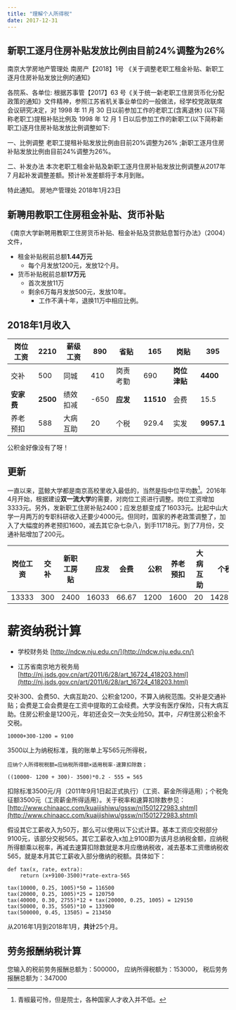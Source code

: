 ```yaml
---
title: "理解个人所得税"
date: 2017-12-31
---
```


##  新职工逐月住房补贴发放比例由目前24%调整为26%

南京大学房地产管理处 南房产【2018】1号 《关于调整老职工租金补贴、新职工逐月住房补贴发放比例的通知》

各院系、各单位: 根据苏事管【2017】63 号《关于统一新老职工住房货币化分配政策的通知》文件精神，参照江苏省机关事业单位的一般做法，经学校党政联席 会议研究决定，对 1998 年 11 月 30 日以前参加工作的老职工(含离退休) (以下简称老职工)提租补贴比例及 1998 年 12 月 1 日以后参加工作的新职工(以下简称新职工)逐月住房补贴发放比例调整如下:

一、比例调整
老职工提租补贴发放比例由目前20%调整为26% ;新职工逐月住房补贴发放比例由目前24%调整为26%。

二、补发办法
本次老职工租金补贴及新职工逐月住房补贴发放比例调整从2017年7 月起补发调整差额。预计补发差额将于本月到账。

 特此通知。
房地产管理处 2018年1月23日


## 新聘用教职工住房租金补贴、货币补贴

《南京大学新聘用教职工住房货币补贴、租金补贴及贷款贴息暂行办法》（2004）文件，

- 租金补贴税前总额**1.44万元**
  - 每个月发放1200元，发放12个月。
- 货币补贴税前总额**17万元**
  - 首次发放11万
  - 剩余6万每月发放500元，发放10年。
    - 工作不满十年，退换11万中相应比例。

## 2018年1月收入

| 岗位工资 | 2210 | 薪级工资 | 890  | 省贴   | 165   | 岗贴   | 395    |
| ---- | ---- | ---- | ---- | ---- | ----- | ---- | ------ |
| 交补   | 500  | 同城   | 410  | 岗责考勤 | 690   | **岗位津贴** | **4400**   |
| **安家费**  | **2500** | 绩效扣减 | -650 | **应发**   | **11510** | 会费   | 15.5   |
| 养老预扣 | 588  | 大病互助 | 20   | 个税   | 929.4 | 实发   | **9957.1** |

公积金好像没有了呀！

## 更新

一直以来，蓝鲸大学都是南京高校里收入最低的，当然是指中位平均数[^1]。2016年4月开始，根据建设**双一流大学**的需要，对岗位工资进行调整。岗位工资增加3333元。另外，发新职工住房补贴2400；应发总额变成了16033元。比起中山大学一月两万的专职科研收入还要少4000元。但同时，国家的养老政策调整了，加入了大幅度的养老预扣1600，减去其它杂七杂八，到手11718元。到了7月份，交通补贴增加了200元。

[^1]: 青椒最可怜，但是院士，各种国家人才收入并不低。

|岗位工资 |交补	|新职工房贴|应发	|会费	|公积|	养老预扣	|大病互助|	个税|	实发|
|--- | :---:| :---:| ---:|:---:| ---:|:---:| ---:|:---:| ---:|
|13333	|300|2400|	16033	|66.67|	1200	|1600	|20|	1428.25|	11718.08|


# 薪资纳税计算

- 学校财务处 [http://ndcw.nju.edu.cn/](http://ndcw.nju.edu.cn/)

- 江苏省南京地方税务局 [http://nj.jsds.gov.cn/art/2011/6/28/art_16724_418203.html](http://nj.jsds.gov.cn/art/2011/6/28/art_16724_418203.html)


交补300、会费50、大病互助20、公积金1200，不算入纳税范围。交补是交通补贴；会费是工会会费是在工资中提取的工会经费。大学没有医疗保险，只有大病互助。住房公积金是1200元，年初还会交一次失业险50。其中，*只有*住房公积金不交税。

    10000+300-1200 = 9100

3500以上为纳税标准，我的账单上写565元所得税，

    应纳个人所得税税额=应纳税所得额×适用税率-速算扣除数；

    ((10000- 1200 + 300)- 3500)*0.2 - 555 = 565

扣除标准3500元/月（2011年9月1日起正式执行）（工资、薪金所得适用）；个税免征额3500元（工资薪金所得适用）。关于税率和速算扣除数参见：[http://www.chinaacc.com/kuaijishiwu/gssw/ni1501272983.shtml](http://www.chinaacc.com/kuaijishiwu/gssw/ni1501272983.shtml)

假设其它工薪收入为50万，那么可以使用以下公式计算。基本工资应交税部分9100元，该部分交税565。其它工薪收入x加上9100即为该月总纳税金额，应纳税所得额乘以税率，再减去速算扣除数就是本月应缴纳税收，减去基本工资缴纳税收565，就是本月其它工薪收入部分缴纳的税额。具体如下：

    def tax(x, rate, extra):
        return (x+9100-3500)*rate-extra-565

    tax(10000, 0.25, 1005)*50 = 116500
    tax(20000, 0.25, 1005)*25 = 120750
    tax(40000, 0.30, 2755)*12 + tax(20000, 0.25, 1005) = 129150
    tax(50000, 0.35, 5505)*10 = 133900
    tax(500000, 0.45, 13505) = 213450

从2016年1月到2018年1月，**共计**25个月。

## 劳务报酬纳税计算
您输入的税前劳务报酬总额为：500000， 应纳所得税额为：153000， 税后劳务报酬总额为：347000
